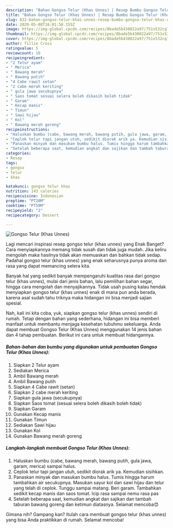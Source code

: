 ```yaml
---
description: "Bahan Gongso Telur (Khas Unnes) | Resep Bumbu Gongso Telur (Khas Unnes) Yang Enak Dan Mudah"
title: "Bahan Gongso Telur (Khas Unnes) | Resep Bumbu Gongso Telur (Khas Unnes) Yang Enak Dan Mudah"
slug: 832-bahan-gongso-telur-khas-unnes-resep-bumbu-gongso-telur-khas-unnes-yang-enak-dan-mudah
date: 2020-05-08T16:01:58.155Z
image: https://img-global.cpcdn.com/recipes/8bade5b438022a97/751x532cq70/gongso-telur-khas-unnes-foto-resep-utama.jpg
thumbnail: https://img-global.cpcdn.com/recipes/8bade5b438022a97/751x532cq70/gongso-telur-khas-unnes-foto-resep-utama.jpg
cover: https://img-global.cpcdn.com/recipes/8bade5b438022a97/751x532cq70/gongso-telur-khas-unnes-foto-resep-utama.jpg
author: Tillie Cross
ratingvalue: 5
reviewcount: 10
recipeingredient:
- "2 Telur ayam"
- " Merica"
- " Bawang merah"
- " Bawang putih"
- "4 Cabe rawit setan"
- "2 cabe merah keriting"
- " gula jawa secukupnya"
- " Saos tomat sesuai selera boleh dikasih boleh tidak"
- " Garam"
- " Kecap manis"
- " Timun"
- " Sawi hijau"
- " Kol"
- " Bawang merah goreng"
recipeinstructions:
- "Haluskan bumbu (cabe, bawang merah, bawang putih, gula jawa, garam, merica) sampai halus."
- "Ceplok telur tapi jangan utuh, sedikit diorak arik ya. Kemudian sisihkan."
- "Panaskan minyak dan masukan bumbu halus. Tumis hingga harum tambahkan air secukupnya. Masukan sayur kol dan sawi hijau dan telur yang telah di ceplok. Tunggu sampai matang. Beri garam. Tambahkan sedikit kecap manis dan saos tomat. Icip rasa sampai nemu rasa pas"
- "Setelah beberapa saat, kemudian angkat dan sajikan dan tambah taburan bawang goreng dan ketimun diatasnya. Selamat mencoba😊"
categories:
- Resep
tags:
- gongso
- telur
- khas

katakunci: gongso telur khas 
nutrition: 143 calories
recipecuisine: Indonesian
preptime: "PT20M"
cooktime: "PT59M"
recipeyield: "2"
recipecategory: Dessert

---
```



![Gongso Telur (Khas Unnes)](https://img-global.cpcdn.com/recipes/8bade5b438022a97/751x532cq70/gongso-telur-khas-unnes-foto-resep-utama.jpg)

Lagi mencari inspirasi resep gongso telur (khas unnes) yang Enak Banget? Cara menyiapkannya memang tidak susah dan tidak juga mudah. Jika keliru mengolah maka hasilnya tidak akan memuaskan dan bahkan tidak sedap. Padahal gongso telur (khas unnes) yang enak seharusnya punya aroma dan rasa yang dapat memancing selera kita.

Banyak hal yang sedikit banyak mempengaruhi kualitas rasa dari gongso telur (khas unnes), mulai dari jenis bahan, lalu pemilihan bahan segar, hingga cara mengolah dan menyajikannya. Tidak usah pusing kalau hendak menyiapkan gongso telur (khas unnes) enak di mana pun anda berada, karena asal sudah tahu triknya maka hidangan ini bisa menjadi sajian spesial.




Nah, kali ini kita coba, yuk, siapkan gongso telur (khas unnes) sendiri di rumah. Tetap dengan bahan yang sederhana, hidangan ini bisa memberi manfaat untuk membantu menjaga kesehatan tubuhmu sekeluarga. Anda dapat membuat Gongso Telur (Khas Unnes) menggunakan 14 jenis bahan dan 4 tahap pembuatan. Berikut ini cara untuk membuat hidangannya.

<!--inarticleads1-->

##### Bahan-bahan dan bumbu yang digunakan untuk pembuatan Gongso Telur (Khas Unnes):

1. Siapkan 2 Telur ayam
1. Sediakan  Merica
1. Ambil  Bawang merah
1. Ambil  Bawang putih
1. Siapkan 4 Cabe rawit (setan)
1. Siapkan 2 cabe merah keriting
1. Siapkan  gula jawa (secukupnya)
1. Siapkan  Saos tomat (sesuai selera boleh dikasih boleh tidak)
1. Siapkan  Garam
1. Gunakan  Kecap manis
1. Gunakan  Timun
1. Sediakan  Sawi hijau
1. Gunakan  Kol
1. Gunakan  Bawang merah goreng




<!--inarticleads2-->

##### Langkah-langkah membuat Gongso Telur (Khas Unnes):

1. Haluskan bumbu (cabe, bawang merah, bawang putih, gula jawa, garam, merica) sampai halus.
1. Ceplok telur tapi jangan utuh, sedikit diorak arik ya. Kemudian sisihkan.
1. Panaskan minyak dan masukan bumbu halus. Tumis hingga harum tambahkan air secukupnya. Masukan sayur kol dan sawi hijau dan telur yang telah di ceplok. Tunggu sampai matang. Beri garam. Tambahkan sedikit kecap manis dan saos tomat. Icip rasa sampai nemu rasa pas
1. Setelah beberapa saat, kemudian angkat dan sajikan dan tambah taburan bawang goreng dan ketimun diatasnya. Selamat mencoba😊




Gimana nih? Gampang kan? Itulah cara membuat gongso telur (khas unnes) yang bisa Anda praktikkan di rumah. Selamat mencoba!
